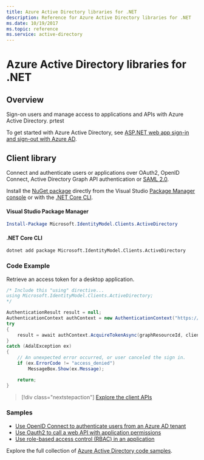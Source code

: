 ```yaml
---
title: Azure Active Directory libraries for .NET
description: Reference for Azure Active Directory libraries for .NET
ms.date: 10/19/2017
ms.topic: reference
ms.service: active-directory
---
```


# Azure Active Directory libraries for .NET

## Overview

Sign-on users and manage access to applications and APIs with Azure Active Directory. prtest

To get started with Azure Active Directory, see [ASP.NET web app sign-in and sign-out with Azure AD](/azure/active-directory/develop/active-directory-devquickstarts-webapp-dotnet).

## Client library

Connect and authenticate users or applications over OAuth2, OpenID Connect, Active Directory Graph API authentication or [SAML 2.0](https://docs.microsoft.com/azure/active-directory/develop/active-directory-saml-protocol-reference).

Install the [NuGet package](https://www.nuget.org/packages/Microsoft.Azure.Management.AppService.Fluent) directly from the Visual Studio [Package Manager console][PackageManager] or with the [.NET Core CLI][DotNetCLI].

#### Visual Studio Package Manager

```powershell
Install-Package Microsoft.IdentityModel.Clients.ActiveDirectory
```

#### .NET Core CLI

```dotnetcli
dotnet add package Microsoft.IdentityModel.Clients.ActiveDirectory
```

### Code Example

Retrieve an access token for a desktop application.

```csharp
/* Include this "using" directive...
using Microsoft.IdentityModel.Clients.ActiveDirectory;
*/

AuthenticationResult result = null;
AuthenticationContext authContext = new AuthenticationContext("https://someauthority.com");
try
{
    result = await authContext.AcquireTokenAsync(graphResourceId, clientId, redirectUri, new PlatformParameters(PromptBehavior.Auto));
}
catch (AdalException ex)
{
    // An unexpected error occurred, or user canceled the sign in.
    if (ex.ErrorCode != "access_denied")
        MessageBox.Show(ex.Message);

    return;
}
```

> [!div class="nextstepaction"]
> [Explore the client APIs](/dotnet/api/overview/azure/activedirectory/client)

### Samples

* [Use OpenID Connect to authenticate users from an Azure AD tenant](https://github.com/Azure-Samples/active-directory-dotnet-webapp-openidconnect)
* [Use Oauth2 to call a web API with application permissions](https://github.com/Azure-Samples/active-directory-dotnet-webapp-webapi-oauth2-appidentity)
* [Use role-based access control (RBAC) in an application](https://github.com/Azure-Samples/active-directory-dotnet-webapp-roleclaims)

Explore the full collection of [Azure Active Directory code samples](/azure/active-directory/develop/active-directory-code-samples).

[PackageManager]: https://docs.microsoft.com/nuget/tools/package-manager-console
[DotNetCLI]: https://docs.microsoft.com/dotnet/core/tools/dotnet-add-package
